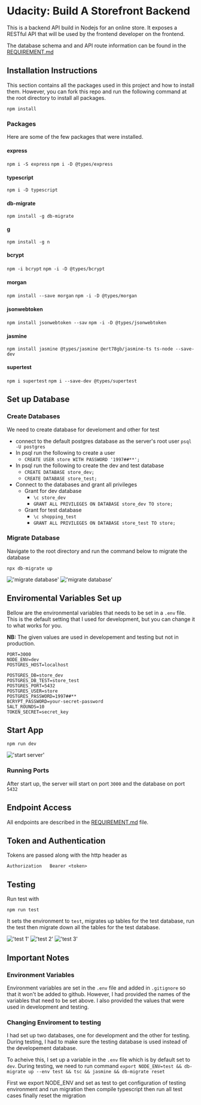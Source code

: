 # Udacity: Build A Storefront Backend

This is a backend API build in Nodejs for an online store. It exposes a RESTful API that will be used by the frontend developer on the frontend.

The database schema and and API route information can be found in the [REQUIREMENT.md](REQUIREMENTS.md)

## Installation Instructions

This section contains all the packages used in this project and how to install them. However, you can fork this repo and run the following command at the root directory to install all packages.

`npm install`

### Packages

Here are some of the few packages that were installed.

#### express

`npm i -S express`
`npm i -D @types/express`

#### typescript

`npm i -D typescript`

#### db-migrate

`npm install -g db-migrate`

#### g

`npm install -g n`

#### bcrypt

`npm -i bcrypt`
`npm -i -D @types/bcrypt`

#### morgan

`npm install --save morgan`
`npm -i -D @types/morgan`

#### jsonwebtoken

`npm install jsonwebtoken --sav`
`npm -i -D @types/jsonwebtoken`

#### jasmine

`npm install jasmine @types/jasmine @ert78gb/jasmine-ts ts-node --save-dev`

#### supertest

`npm i supertest`
`npm i --save-dev @types/supertest`

## Set up Database

### Create Databases

We need to create database for develoment and other for test

- connect to the default postgres database as the server's root user `psql -U postgres`
- In psql run the following to create a user
  - `CREATE USER store WITH PASSWORD '1997##**';`
- In psql run the following to create the dev and test database
  - `CREATE DATABASE store_dev;`
  - `CREATE DATABASE store_test;`
- Connect to the databases and grant all privileges
  - Grant for dev database
    - `\c store_dev`
    - `GRANT ALL PRIVILEGES ON DATABASE store_dev TO store;`
  - Grant for test database
    - `\c shopping_test`
    - `GRANT ALL PRIVILEGES ON DATABASE store_test TO store;`

### Migrate Database

Navigate to the root directory and run the command below to migrate the database

`npx db-migrate up`

!['migrate database'](./docs/migrate_up.png)
!['migrate database'](./docs/migrate_up_tow.png)

## Enviromental Variables Set up

Bellow are the environmental variables that needs to be set in a `.env` file. This is the default setting that I used for development, but you can change it to what works for you.

**NB:** The given values are used in developement and testing but not in production.

```
PORT=3000
NODE_ENV=dev
POSTGRES_HOST=localhost

POSTGRES_DB=store_dev
POSTGRES_DB_TEST=store_test
POSTGRES_PORT=5432
POSTGRES_USER=store
POSTGRES_PASSWORD=1997##**
BCRYPT_PASSWORD=your-secret-password
SALT_ROUNDS=10
TOKEN_SECRET=secret_key
```

## Start App

`npm run dev`

!['start server'](./docs/start_dev.png)

### Running Ports

After start up, the server will start on port `3000` and the database on port `5432`

## Endpoint Access

All endpoints are described in the [REQUIREMENT.md](REQUIREMENTS.md) file.

## Token and Authentication

Tokens are passed along with the http header as

```
Authorization   Bearer <token>
```

## Testing

Run test with

`npm run test`

It sets the environment to `test`, migrates up tables for the test database, run the test then migrate down all the tables for the test database.

!['test 1'](docs/migrate_up_test.png)
!['test 2'](docs/migrate_up_tow_test.png)
!['test 3'](docs/run_jasmine.png)

## Important Notes

### Environment Variables

Environment variables are set in the `.env` file and added in `.gitignore` so that it won't be added to github. However, I had provided the names of the variables that need to be set above. I also provided the values that were used in development and testing.

### Changing Enviroment to testing

I had set up two databases, one for development and the other for testing. During testing, I had to make sure the testing database is used instead of the developement database.

To acheive this, I set up a variable in the `.env` file which is by default set to `dev`. During testing, we need to run command `export NODE_ENV=test && db-migrate up --env test && tsc && jasmine && db-migrate reset`

First we export NODE_ENV and set as test to get configuration of testing environment and run migration then compile typescript then run all test cases finally reset the migration
